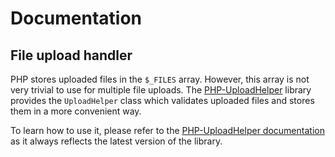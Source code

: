 # Documentation

## File upload handler
PHP stores uploaded files in the ``$_FILES`` array. However, this array is not very trivial to use for multiple file uploads. The [PHP-UploadHelper](https://github.com/JensOstertag/php-uploadhelper) library provides the ``UploadHelper`` class which validates uploaded files and stores them in a more convenient way.

To learn how to use it, please refer to the [PHP-UploadHelper documentation](https://github.com/JensOstertag/php-uploadhelper) as it always reflects the latest version of the library.
